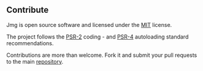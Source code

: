 ## Contribute

Jmg is open source software and licensed under the [MIT](https://opensource.org/licenses/MIT) license.

The project follows the [PSR-2](http://www.php-fig.org/psr/psr-2/) coding - and [PSR-4](http://www.php-fig.org/psr/psr-4/) autoloading standard
recommendations.

Contributions are more than welcome. Fork it and submit your pull requests to the
main [repository](https://github.com/iwyg/jmg).
